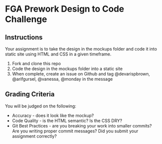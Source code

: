 # FGA Prework Design to Code Challenge

## Instructions
Your assignment is to take the design in the mockups folder and code it into static site using HTML and CSS in a given timeframe.

1. Fork and clone this repo
2. Code the design in the mockups folder into a static site
3. When complete, create an issue on Github and tag @devarispbrown, @arifgursel, @vanessa, @monday in the message

## Grading Criteria
You will be judged on the following:
* Accuracy - does it look like the mockup?
* Code Quality - is the HTML semantic? Is the CSS DRY?
* Git Best Practices - are you breaking your work into smaller commits? Are you writing proper commit messages? Did you submit your assignment correctly?
